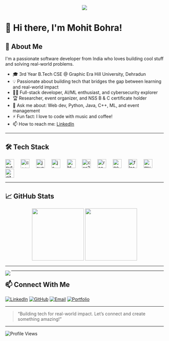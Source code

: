 <!-- Typing SVG -->
<p align="center">
  <a href="https://git.io/typing-svg">
    <img src="https://readme-typing-svg.herokuapp.com/?lines=Hello%2C+Techies!+👋;I'm+MOHIT+BOHRA.;Welcome+to+my+GitHub+profile!;Building+tech+for+real-world+impact.&center=true&size=30&color=F7A8B8" />
  </a>
</p>

# 👋 Hi there, I'm Mohit Bohra!

## 🚀 About Me

I'm a passionate software developer from India who loves building cool stuff and solving real-world problems.

- 🎓 3rd Year B.Tech CSE @ Graphic Era Hill University, Dehradun
- 💡 Passionate about building tech that bridges the gap between learning and real-world impact
- 🧑‍💻 Full-stack developer, AI/ML enthusiast, and cybersecurity explorer
- 🏆 Researcher, event organizer, and NSS B & C certificate holder
- 💬 Ask me about: Web dev, Python, Java, C++, ML, and event management
- ⚡ Fun fact: I love to code with music and coffee!
- 📫 How to reach me: [LinkedIn](https://www.linkedin.com/in/mohit-bohra-b30a21251/)

---

## 🛠️ Tech Stack

<div align="left">
  <img src="https://cdn.jsdelivr.net/gh/devicons/devicon/icons/python/python-original.svg" height="28" alt="python logo" />
  <img width="13" />
  <img src="https://cdn.jsdelivr.net/gh/devicons/devicon/icons/cplusplus/cplusplus-original.svg" height="28" alt="c++ logo" />
  <img width="13" />
  <img src="https://cdn.jsdelivr.net/gh/devicons/devicon/icons/java/java-original.svg" height="28" alt="java logo" />
  <img width="13" />
  <img src="https://cdn.jsdelivr.net/gh/devicons/devicon/icons/javascript/javascript-original.svg" height="28" alt="js logo" />
  <img width="13" />
  <img src="https://cdn.jsdelivr.net/gh/devicons/devicon/icons/html5/html5-original.svg" height="28" alt="html5 logo" />
  <img width="13" />
  <img src="https://cdn.jsdelivr.net/gh/devicons/devicon/icons/css3/css3-original.svg" height="28" alt="css3 logo" />
  <img width="13" />
  <img src="https://cdn.jsdelivr.net/gh/devicons/devicon/icons/react/react-original.svg" height="28" alt="react logo" />
  <img width="13" />
  <img src="https://cdn.jsdelivr.net/gh/devicons/devicon/icons/nodejs/nodejs-original.svg" height="28" alt="nodejs logo" />
  <img width="13" />
  <img src="https://cdn.jsdelivr.net/gh/devicons/devicon/icons/flask/flask-original.svg" height="28" alt="flask logo" />
  <img width="13" />
  <img src="https://cdn.jsdelivr.net/gh/devicons/devicon/icons/mysql/mysql-original.svg" height="28" alt="mysql logo" />
  <img width="13" />
  <img src="https://cdn.jsdelivr.net/gh/devicons/devicon/icons/git/git-original.svg" height="28" alt="git logo" />
</div>

---

## 📈 GitHub Stats

<p align="center">
  <img src="https://github-readme-stats.vercel.app/api?username=Mohitbohra18&show_icons=true&theme=radical" height="165"/>
  <img src="https://github-readme-stats.vercel.app/api/top-langs/?username=Mohitbohra18&layout=compact&theme=radical" height="165"/>
</p>

---

<img align="left" src="https://profile-counter.glitch.me/Mohitbohra18/count.svg?" />

---

## 📫 Connect With Me

[![LinkedIn](https://img.shields.io/badge/-LinkedIn-blue?style=flat-square&logo=Linkedin&logoColor=white&link=https://www.linkedin.com/in/mohit-bohra-b30a21251/)](https://www.linkedin.com/in/mohit-bohra-b30a21251/)
[![GitHub](https://img.shields.io/badge/-GitHub-black?style=flat-square&logo=github&logoColor=white&link=https://github.com/Mohitbohra18)](https://github.com/Mohitbohra18)
[![Email](https://img.shields.io/badge/-Email-D14836?style=flat-square&logo=gmail&logoColor=white&link=mailto:manvendarsinghbohra@gmail.com)](mailto:manvendarsinghbohra@gmail.com)
[![Portfolio](https://img.shields.io/badge/Portfolio-3f8efc?logo=google-chrome&logoColor=white)](https://Mohitbohra18/eportfolio/)

---

> “Building tech for real-world impact. Let’s connect and create something amazing!”

---

![Profile Views](https://komarev.com/ghpvc/?username=Mohitbohra18&color=blue)
